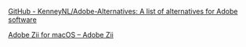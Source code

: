 
[GitHub - KenneyNL/Adobe-Alternatives: A list of alternatives for Adobe software](https://github.com/KenneyNL/Adobe-Alternatives)

[Adobe Zii for macOS – Adobe Zii](https://tntzii.com/mainhome-latestab/)
